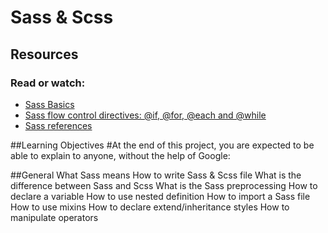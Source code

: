 # Sass & Scss

## Resources

### Read or watch:

- [Sass Basics](https://intranet.aluswe.com/rltoken/wj6enNUxq3G-G6wc-5hH4A)
- [Sass flow control directives: @if, @for, @each and @while](https://intranet.aluswe.com/rltoken/WT6pnSg1ZwtQUltQRRrGZA)
- [Sass references](https://intranet.aluswe.com/rltoken/lHRFBuCXp7uMZyt9Lsx6iQ)


 
 ##Learning Objectives
#At the end of this project, you are expected to be able to explain to anyone, without the help of Google:

##General
What Sass means
How to write Sass & Scss file
What is the difference between Sass and Scss
What is the Sass preprocessing
How to declare a variable
How to use nested definition
How to import a Sass file
How to use mixins
How to declare extend/inheritance styles
How to manipulate operators